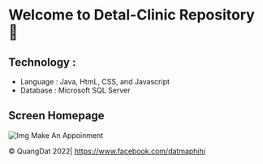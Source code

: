 # Welcome to Detal-Clinic Repository 👋

## Technology :
* Language : Java, HtmL, CSS, and Javascript
* Database : Microsoft SQL Server 

## Screen Homepage
![Img Make An Appoinment](https://github.com/QuanggDat/DetalClinic/blob/main/images/(1)MakeAppointment.png)
<img alt="" src="">

© QuangDat 2022| https://www.facebook.com/datmaphihi

